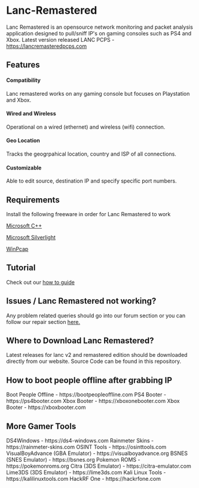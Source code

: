 # Lanc-Remastered
Lanc Remastered is an opensource network monitoring and packet analysis application designed to pull/sniff IP's on gaming consoles such as PS4 and Xbox. Latest version released LANC PCPS - https://lancremasteredpcps.com

<h2> Features </h2>
<h4> Compatibility </h4>
Lanc remastered works on any gaming console but focuses on Playstation and Xbox.

<h4> Wired and Wireless </h4>
Operational on a wired (ethernet) and wireless (wifi) connection.

<h4> Geo Location </h4>
Tracks the geogrpahical location, country and ISP of all connections.

<h4> Customizable </h4>
Able to edit source, destination IP and specify specific port numbers.

<h2> Requirements </h2>
Install the following freeware in order for Lanc Remastered to work

<a href="https://support.microsoft.com/en-us/help/2977003/the-latest-supported-visual-c-downloads" >Microsoft C++ </a>
  
<a href="https://www.microsoft.com/getsilverlight/get-started/install" >Microsoft Silverlight </a>
  
<a href="https://www.winpcap.org/install/" >WinPcap </a>

<h2> Tutorial </h2>
Check out our <a href="https://lanc-remastered.com/2019/09/14/how-to-pull-ips-on-ps4-and-xbox-with-lanc-remastered/" >how to guide </a>

<h2> Issues / Lanc Remastered not working? </h2>
Any problem related queries should go into our forum section or you can follow our repair section <a href="https://lanc-remastered.com/2019/09/15/fix-lanc-remastered/"> here. </a>

<h2> Where to Download Lanc Remastered? </h2>
Latest releases for lanc v2 and remastered edition should be downloaded directly from our website.
Source Code can be found in this repository.

<h2> How to boot people offline after grabbing IP </h2>
Boot People Offline - https://bootpeopleoffline.com
PS4 Booter - https://ps4booter.com
Xbox Booter - https://xboxonebooter.com
Xbox Booter - https://xboxbooter.com

<h2> More Gamer Tools </h2>
DS4Windows - https://ds4-windows.com
Rainmeter Skins - https://rainmeter-skins.com
OSINT Tools - https://osinttools.com
VisualBoyAdvance (GBA Emulator) - https://visualboyadvance.org
BSNES (SNES Emulator) - https://bsnes.org
Pokemon ROMS - https://pokemonroms.org
Citra (3DS Emulator) - https://citra-emulator.com
Lime3DS (3DS Emulator) - https://lime3ds.com
Kali Linux Tools - https://kalilinuxtools.com
HackRF One - https://hackrfone.com
